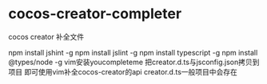 # cocos-creator-completer
cocos creator 补全文件

npm install jshint -g
npm install jslint -g 
npm install typescript -g 
npm install @types/node -g
vim安装youcompleteme
把creator.d.ts与jsconfig.json拷贝到项目
即可使用vim补全cocos-creator的api
creator.d.ts一般项目中会存在

